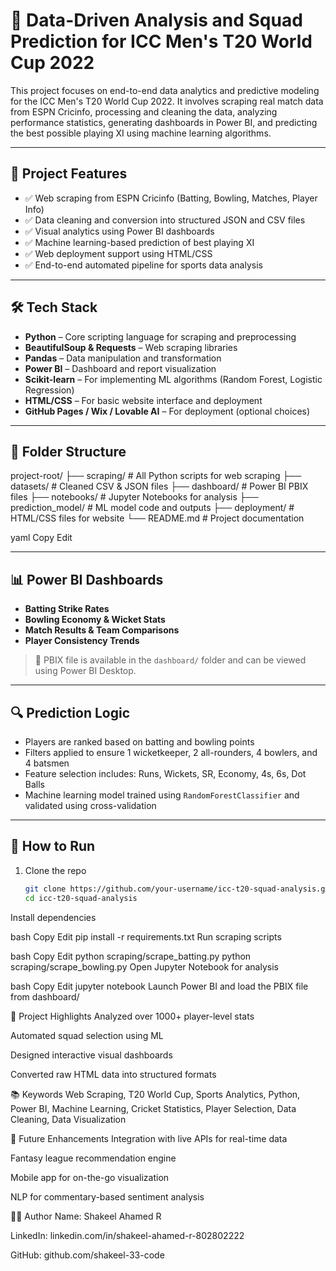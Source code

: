 # 🏏 Data-Driven Analysis and Squad Prediction for ICC Men's T20 World Cup 2022

This project focuses on end-to-end data analytics and predictive modeling for the ICC Men's T20 World Cup 2022. It involves scraping real match data from ESPN Cricinfo, processing and cleaning the data, analyzing performance statistics, generating dashboards in Power BI, and predicting the best possible playing XI using machine learning algorithms.

---

## 📌 Project Features

- ✅ Web scraping from ESPN Cricinfo (Batting, Bowling, Matches, Player Info)
- ✅ Data cleaning and conversion into structured JSON and CSV files
- ✅ Visual analytics using Power BI dashboards
- ✅ Machine learning-based prediction of best playing XI
- ✅ Web deployment support using HTML/CSS
- ✅ End-to-end automated pipeline for sports data analysis

---

## 🛠️ Tech Stack

- **Python** – Core scripting language for scraping and preprocessing  
- **BeautifulSoup & Requests** – Web scraping libraries  
- **Pandas** – Data manipulation and transformation  
- **Power BI** – Dashboard and report visualization  
- **Scikit-learn** – For implementing ML algorithms (Random Forest, Logistic Regression)  
- **HTML/CSS** – For basic website interface and deployment  
- **GitHub Pages / Wix / Lovable AI** – For deployment (optional choices)

---

## 📁 Folder Structure

project-root/
├── scraping/ # All Python scripts for web scraping
├── datasets/ # Cleaned CSV & JSON files
├── dashboard/ # Power BI PBIX files
├── notebooks/ # Jupyter Notebooks for analysis
├── prediction_model/ # ML model code and outputs
├── deployment/ # HTML/CSS files for website
└── README.md # Project documentation

yaml
Copy
Edit

---

## 📊 Power BI Dashboards

- **Batting Strike Rates**
- **Bowling Economy & Wicket Stats**
- **Match Results & Team Comparisons**
- **Player Consistency Trends**

> 📎 PBIX file is available in the `dashboard/` folder and can be viewed using Power BI Desktop.

---

## 🔍 Prediction Logic

- Players are ranked based on batting and bowling points
- Filters applied to ensure 1 wicketkeeper, 2 all-rounders, 4 bowlers, and 4 batsmen
- Feature selection includes: Runs, Wickets, SR, Economy, 4s, 6s, Dot Balls
- Machine learning model trained using `RandomForestClassifier` and validated using cross-validation

---

## 🚀 How to Run

1. Clone the repo  
   ```bash
   git clone https://github.com/your-username/icc-t20-squad-analysis.git
   cd icc-t20-squad-analysis
Install dependencies

bash
Copy
Edit
pip install -r requirements.txt
Run scraping scripts

bash
Copy
Edit
python scraping/scrape_batting.py
python scraping/scrape_bowling.py
Open Jupyter Notebook for analysis

bash
Copy
Edit
jupyter notebook
Launch Power BI and load the PBIX file from dashboard/

📌 Project Highlights
Analyzed over 1000+ player-level stats

Automated squad selection using ML

Designed interactive visual dashboards

Converted raw HTML data into structured formats

📚 Keywords
Web Scraping, T20 World Cup, Sports Analytics, Python, Power BI, Machine Learning, Cricket Statistics, Player Selection, Data Cleaning, Data Visualization

🧠 Future Enhancements
Integration with live APIs for real-time data

Fantasy league recommendation engine

Mobile app for on-the-go visualization

NLP for commentary-based sentiment analysis

👨‍💻 Author
Name: Shakeel Ahamed R

LinkedIn: linkedin.com/in/shakeel-ahamed-r-802802222

GitHub: github.com/shakeel-33-code


